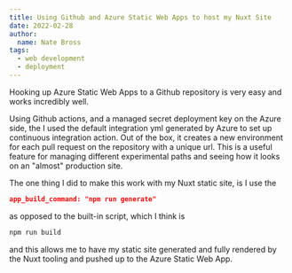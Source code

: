 ```yaml
---
title: Using Github and Azure Static Web Apps to host my Nuxt Site
date: 2022-02-28
author: 
  name: Nate Bross
tags: 
  - web development
  - deployment
---
```


Hooking up Azure Static Web Apps to a Github repository is very easy and works incredibly well.

Using Github actions, and a managed secret deployment key on the Azure side, the I used the default integration yml generated by Azure to set up continuous integration action. Out of the box, it creates a new environment for each pull request on the repository with a unique url. This is a useful feature for managing different experimental paths and seeing how it looks on an "almost" production site.

The one thing I did to make this work with my Nuxt static site, is I use the

```json
app_build_command: "npm run generate"
```

as opposed to the built-in script, which I think is

```bash
npm run build
```

and this allows me to have my static site generated and fully rendered by the Nuxt tooling and pushed up to the Azure Static Web App.
